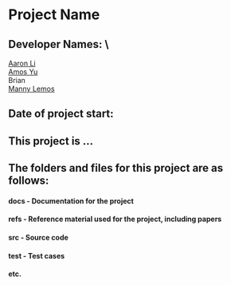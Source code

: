 # Project Name

## Developer Names: \
[Aaron Li](https://github.com/aaronhsli) \
[Amos Yu](https://github.com/amosyu2000) \
Brian \
[Manny Lemos](https://github.com/MannyLemos)

## Date of project start:

## This project is ...

## The folders and files for this project are as follows:

#### docs - Documentation for the project
#### refs - Reference material used for the project, including papers
#### src - Source code
#### test - Test cases
#### etc.
